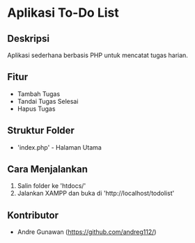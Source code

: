 # Aplikasi To-Do List

## Deskripsi
Aplikasi sederhana berbasis PHP untuk mencatat tugas harian.

## Fitur
- Tambah Tugas
- Tandai Tugas Selesai
- Hapus Tugas

## Struktur Folder 
- 'index.php' - Halaman Utama

## Cara Menjalankan
1. Salin folder ke 'htdocs/'
2. Jalankan XAMPP dan buka di 'http://localhost/todolist'

## Kontributor
- Andre Gunawan (https://github.com/andreg112/)
